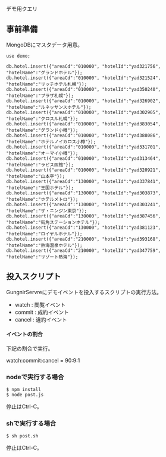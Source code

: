 デモ用クエリ

## 事前準備

MongoDBにマスタデータ用意。

```
use demo;

db.hotel.insert({"areaCd":"010000", "hotelId":"yad321756", "hotelName":"グランドホテル"});
db.hotel.insert({"areaCd":"010000", "hotelId":"yad321524", "hotelName":"リッチホテル札幌"});
db.hotel.insert({"areaCd":"010000", "hotelId":"yad350240", "hotelName":"プラザ札幌"});
db.hotel.insert({"areaCd":"010000", "hotelId":"yad326902", "hotelName":"ルネッサンスホテル"});
db.hotel.insert({"areaCd":"010000", "hotelId":"yad302905", "hotelName":"クロスル札幌"});
db.hotel.insert({"areaCd":"010000", "hotelId":"yad383054", "hotelName":"グランド小樽"});
db.hotel.insert({"areaCd":"010000", "hotelId":"yad388086", "hotelName":"ホテルノイカロス小樽"});
db.hotel.insert({"areaCd":"010000", "hotelId":"yad331701", "hotelName":"オーマイ小樽"});
db.hotel.insert({"areaCd":"010000", "hotelId":"yad313464", "hotelName":"ラピス函館"});
db.hotel.insert({"areaCd":"010000", "hotelId":"yad320921", "hotelName":"山本亭"});
db.hotel.insert({"areaCd":"130000", "hotelId":"yad337841", "hotelName":"王国ホテル"});
db.hotel.insert({"areaCd":"130000", "hotelId":"yad303873", "hotelName":"ホテルメトロ"});
db.hotel.insert({"areaCd":"130000", "hotelId":"yad303241", "hotelName":"ザ・ニンジン東京"});
db.hotel.insert({"areaCd":"130000", "hotelId":"yad387456", "hotelName":"街角ステーションホテル"});
db.hotel.insert({"areaCd":"130000", "hotelId":"yad381123", "hotelName":"ロイヤルホテル"});
db.hotel.insert({"areaCd":"210000", "hotelId":"yad393168", "hotelName":"熱海温泉ホテル"});
db.hotel.insert({"areaCd":"210000", "hotelId":"yad347759", "hotelName":"リゾート熱海"});
```

## 投入スクリプト

GungnirServreにデモイベントを投入するスクリプトの実行方法。

* watch : 閲覧イベント
* commit : 成約イベント
* cancel : 違約イベント

#### イベントの割合

下記の割合で実行。

watch:commit:cancel = 90:9:1

### nodeで実行する場合

```
$ npm install
$ node post.js
```

停止はCtrl-C。

### shで実行する場合

```
$ sh post.sh
```

停止はCtrl-C。
